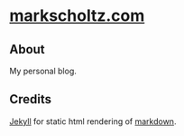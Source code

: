 # [markscholtz.com](http://markscholtz.com) #

## About ##

My personal blog.

## Credits ##

[Jekyll](http://github.com/mojombo/jekyll) for static html rendering of
[markdown](http://daringfireball.net/projects/markdown).
